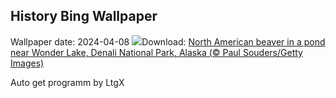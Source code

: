 ## History Bing Wallpaper
Wallpaper date: 2024-04-08
![](https://www.bing.com/th?id=OHR.BeaverDenali_EN-US1894047698_UHD.jpg&w=1000)Download: [North American beaver in a pond near Wonder Lake, Denali National Park, Alaska (© Paul Souders/Getty Images)](https://www.bing.com/th?id=OHR.BeaverDenali_EN-US1894047698_UHD.jpg)

Auto get programm by LtgX
